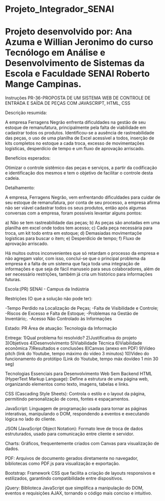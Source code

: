 # Projeto_Integrador_SENAI
# Projeto desenvolvido por: Ana Azuma e Willian Jeronimo do curso Tecnólogo em Análise e Desenvolvimento de Sistemas da Escola e Faculdade SENAI Roberto Mange Campinas.

Instruções
PR-36-PROPOSTA DE UM SISTEMA WEB DE CONTROLE DE ENTRADA E
SAÍDA DE PEÇAS COM JAVASCRIPT, HTML, CSS

Descrição resumida:

A empresa Ferragens Negrão enfrenta dificuldades na gestão de seu estoque de remanufatura,
principalmente pela falta de viabilidade em cadastrar todos os produtos. Identificou-se a
ausência de rastreabilidade das peças, o uso de uma planilha de Excel acessível a todos,
inserção de kits completos no estoque a cada troca, excesso de movimentações logísticas,
desperdício de tempo e um fluxo de aprovação arriscado.

Benefícios esperados:

Otimizar o controle sistêmico das peças e serviços, a partir da codificação e identificação dos
mesmos e tem o objetivo de facilitar o controle desta cadeia.

Detalhamento:

A empresa, Ferragens Negrão, vem enfrentando dificuldades para cuidar de seu estoque de
remanufatura, por conta de seu processo, a empresa afirma não ser viável cadastrar todos os
seus produtos, então após algumas conversas com a empresa, foram possíveis levantar alguns
pontos:

a) Não se tem rastreabilidade das peças;
b) As peças são anotadas em uma planilha em excel onde todos tem acesso;
c) Cada peça necessária para troca, um kit todo entra em estoque;
d) Demasiadas movimentaçõe logísticas para buscar o item;
e) Desperdicio de tempo;
f) Fluxo de aprovação arriscado.

Há muitos outros inconvenientes que só retardam o processo da empresa e não agregam valor,
com isso, conclui-se que o principal problema da empresa é a falta de um sistema que faça toda
uma integração de informações e que seja de fácil manuseio para seus colaboradores, além de
ser necessário restrições, também já cria um histórico para informações futuras.

Escola:(PR) SENAI - Campus da Indústria

Restrições (O que a solução não pode ter):

-Tempo Perdido na Localização de Peças;
-Falta de Visibilidade e Controle;
-Riscos de Excesso e Falta de Estoque;
-Problemas na Gestão de Inventário;.
-Acesso Não Controlado às Informações

Estado: PR
Área de atuação: Tecnologia da Informação

Entrega:
1)Qual problema foi resolvido?
2)Justificativa do projeto
3)Objetivos
4)Desenvolvimento
5)Viabilidade Técnica
6)Viabilidade econômica
7)Resultados e conclusões
8)Canvas (anexo em PDF)
9)Vı́deo pitch (link do Youtube, tempo máximo do vı́deo 3 minutos)
10)Vı́deo do funcionamento do protótipo (Link do Youtube, tempo máx dovı́deo 1 min 30 seg)

Tecnologias Essenciais para Desenvolvimento Web Sem Backend
HTML (HyperText Markup Language): Define a estrutura de uma página web, organizando elementos como texto, imagens, tabelas e links. 

CSS (Cascading Style Sheets): Controla o estilo e o layout da página, permitindo personalização de cores, fontes e espaçamentos. 

JavaScript: Linguagem de programação usada para tornar as páginas interativas, manipulando o DOM, respondendo a eventos e executando lógica no lado do cliente. 

 JSON (JavaScript Object Notation): Formato leve de troca de dados estruturados, usado para comunicação entre cliente e servidor. 

 Charts: Gráficos, frequentemente criados com Canvas para visualização de dados. 

 PDF: Arquivos de documento gerados diretamente no navegador,  bibliotecas como PDF.js para visualização e exportação.

 Bootstrap: Framework CSS que facilita a criação de layouts responsivos e estilizados, garantindo compatibilidade entre dispositivos.

 jQuery: Biblioteca JavaScript que simplifica a manipulação do DOM, eventos e requisições AJAX, tornando o código mais conciso e intuitivo. 
